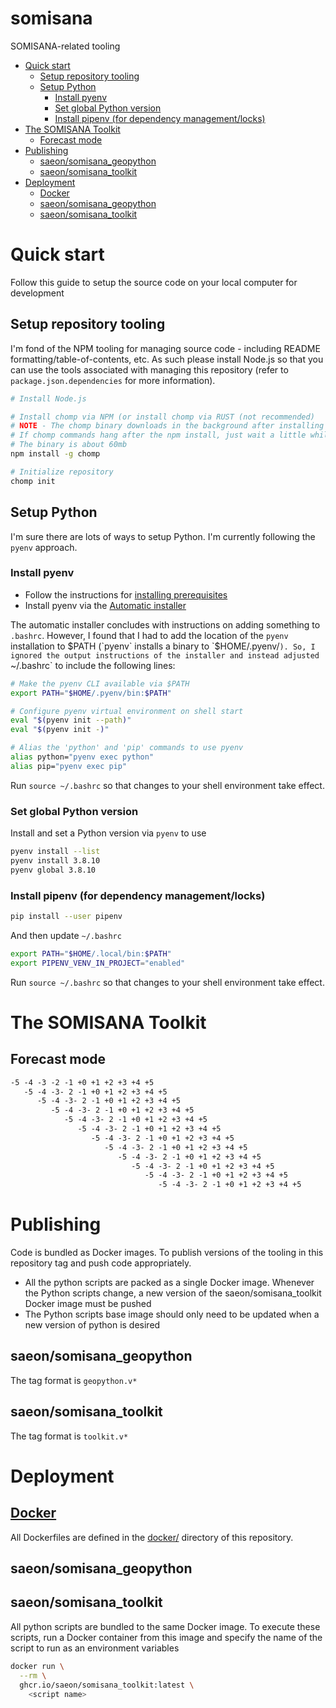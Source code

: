 # somisana

SOMISANA-related tooling

<!-- START doctoc generated TOC please keep comment here to allow auto update -->
<!-- DON'T EDIT THIS SECTION, INSTEAD RE-RUN doctoc TO UPDATE -->

- [Quick start](#quick-start)
  - [Setup repository tooling](#setup-repository-tooling)
  - [Setup Python](#setup-python)
    - [Install pyenv](#install-pyenv)
    - [Set global Python version](#set-global-python-version)
    - [Install pipenv (for dependency management/locks)](#install-pipenv-for-dependency-managementlocks)
- [The SOMISANA Toolkit](#the-somisana-toolkit)
  - [Forecast mode](#forecast-mode)
- [Publishing](#publishing)
  - [saeon/somisana_geopython](#saeonsomisana_geopython)
  - [saeon/somisana_toolkit](#saeonsomisana_toolkit)
- [Deployment](#deployment)
  - [Docker](#docker)
  - [saeon/somisana_geopython](#saeonsomisana_geopython-1)
  - [saeon/somisana_toolkit](#saeonsomisana_toolkit-1)

<!-- END doctoc generated TOC please keep comment here to allow auto update -->

# Quick start

Follow this guide to setup the source code on your local computer for development

## Setup repository tooling

I'm fond of the NPM tooling for managing source code - including README formatting/table-of-contents, etc. As such please install Node.js so that you can use the tools associated with managing this repository (refer to `package.json.dependencies` for more information).

```sh
# Install Node.js

# Install chomp via NPM (or install chomp via RUST (not recommended)
# NOTE - The chomp binary downloads in the background after installing
# If chomp commands hang after the npm install, just wait a little while
# The binary is about 60mb
npm install -g chomp

# Initialize repository
chomp init
```

## Setup Python

I'm sure there are lots of ways to setup Python. I'm currently following the `pyenv` approach.

### Install pyenv

- Follow the instructions for [installing prerequisites](https://github.com/pyenv/pyenv#installation)
- Install pyenv via the [Automatic installer](https://github.com/pyenv/pyenv#automatic-installer)

The automatic installer concludes with instructions on adding something to `.bashrc`. However, I found that I had to add the location of the `pyenv` installation to $PATH (`pyenv` installs a binary to `$HOME/.pyenv/`). So, I ignored the output instructions of the installer and instead adjusted `~/.bashrc` to include the following lines:

```sh
# Make the pyenv CLI available via $PATH
export PATH="$HOME/.pyenv/bin:$PATH"

# Configure pyenv virtual environment on shell start
eval "$(pyenv init --path)"
eval "$(pyenv init -)"

# Alias the 'python' and 'pip' commands to use pyenv
alias python="pyenv exec python"
alias pip="pyenv exec pip"
```

Run `source ~/.bashrc` so that changes to your shell environment take effect.

### Set global Python version

Install and set a Python version via `pyenv` to use

```sh
pyenv install --list
pyenv install 3.8.10
pyenv global 3.8.10
```

### Install pipenv (for dependency management/locks)

```sh
pip install --user pipenv
```

And then update `~/.bashrc`

```sh
export PATH="$HOME/.local/bin:$PATH"
export PIPENV_VENV_IN_PROJECT="enabled"
```

Run `source ~/.bashrc` so that changes to your shell environment take effect.

# The SOMISANA Toolkit

## Forecast mode
```txt
-5 -4 -3 -2 -1 +0 +1 +2 +3 +4 +5
   -5 -4 -3- 2 -1 +0 +1 +2 +3 +4 +5
      -5 -4 -3- 2 -1 +0 +1 +2 +3 +4 +5
         -5 -4 -3- 2 -1 +0 +1 +2 +3 +4 +5
            -5 -4 -3- 2 -1 +0 +1 +2 +3 +4 +5
               -5 -4 -3- 2 -1 +0 +1 +2 +3 +4 +5
                  -5 -4 -3- 2 -1 +0 +1 +2 +3 +4 +5
                     -5 -4 -3- 2 -1 +0 +1 +2 +3 +4 +5
                        -5 -4 -3- 2 -1 +0 +1 +2 +3 +4 +5
                           -5 -4 -3- 2 -1 +0 +1 +2 +3 +4 +5
                              -5 -4 -3- 2 -1 +0 +1 +2 +3 +4 +5
                                 -5 -4 -3- 2 -1 +0 +1 +2 +3 +4 +5
```

# Publishing

Code is bundled as Docker images. To publish versions of the tooling in this repository tag and push code appropriately.

- All the python scripts are packed as a single Docker image. Whenever the Python scripts change, a new version of the saeon/somisana_toolkit Docker image must be pushed
- The Python scripts base image should only need to be updated when a new version of python is desired

## saeon/somisana_geopython

The tag format is `geopython.v*`

## saeon/somisana_toolkit

The tag format is `toolkit.v*`

# Deployment

## [Docker](docker/)
All Dockerfiles are defined in the [docker/](docker/) directory of this repository.

## saeon/somisana_geopython

## saeon/somisana_toolkit

All python scripts are bundled to the same Docker image. To execute these scripts, run a Docker container from this image and specify the name of the script to run as an environment variables

```sh
docker run \
  --rm \
  ghcr.io/saeon/somisana_toolkit:latest \
    <script name>
```
